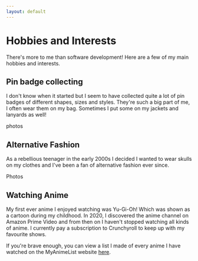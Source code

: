```yaml
---
layout: default
---
```


# Hobbies and Interests

There's more to me than software development!  Here are a few of my main hobbies and interests.

## Pin badge collecting

I don't know when it started but I seem to have collected quite a lot of pin badges of different shapes, sizes and styles.  They're such a big part of me, I often wear them on my bag.  Sometimes I put some on my jackets and lanyards as well!

photos

## Alternative Fashion

As a rebellious teenager in the early 2000s I decided I wanted to wear skulls on my clothes and I've been a fan of alternative fashion ever since.

Photos

## Watching Anime

My first ever anime I enjoyed watching was Yu-Gi-Oh! Which was shown as a cartoon during my childhood.  In 2020, I discovered the anime channel on Amazon Prime Video and from then on I haven't stopped watching all kinds of anime. I currently pay a subscription to Crunchyroll to keep up with my favourite shows.

If you're brave enough, you can view a list I made of every anime I have watched on the MyAnimeList website [here](https://myanimelist.net/animelist/solar0wolf).
